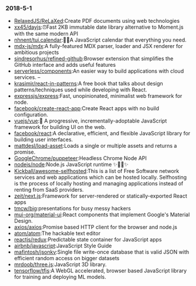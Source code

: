 ### 2018-5-1 
* [RelaxedJS/ReLaXed](https://github.com//RelaxedJS/ReLaXed):Create PDF documents using web technologies 
* [xx45/dayjs](https://github.com//xx45/dayjs):⏰Fast 2KB immutable date library alternative to Moment.js with the same modern API 
* [nhnent/tui.calendar](https://github.com//nhnent/tui.calendar):🍞📅A JavaScript calendar that everything you need. 
* [mdx-js/mdx](https://github.com//mdx-js/mdx):A fully-featured MDX parser, loader and JSX renderer for ambitious projects 
* [sindresorhus/refined-github](https://github.com//sindresorhus/refined-github):Browser extension that simplifies the GitHub interface and adds useful features 
* [serverless/components](https://github.com//serverless/components):An easier way to build applications with cloud services. – 
* [krasimir/react-in-patterns](https://github.com//krasimir/react-in-patterns):A free book that talks about design patterns/techniques used while developing with React. 
* [expressjs/express](https://github.com//expressjs/express):Fast, unopinionated, minimalist web framework for node. 
* [facebook/create-react-app](https://github.com//facebook/create-react-app):Create React apps with no build configuration. 
* [vuejs/vue](https://github.com//vuejs/vue):🖖 A progressive, incrementally-adoptable JavaScript framework for building UI on the web. 
* [facebook/react](https://github.com//facebook/react):A declarative, efficient, and flexible JavaScript library for building user interfaces. 
* [mattdesl/load-asset](https://github.com//mattdesl/load-asset):Loads a single or multiple assets and returns a promise. 
* [GoogleChrome/puppeteer](https://github.com//GoogleChrome/puppeteer):Headless Chrome Node API 
* [nodejs/node](https://github.com//nodejs/node):Node.js JavaScript runtime ✨🐢🚀✨ 
* [Kickball/awesome-selfhosted](https://github.com//Kickball/awesome-selfhosted):This is a list of Free Software network services and web applications which can be hosted locally. Selfhosting is the process of locally hosting and managing applications instead of renting from SaaS providers. 
* [zeit/next.js](https://github.com//zeit/next.js):Framework for server-rendered or statically-exported React apps 
* [tmcw/big](https://github.com//tmcw/big):presentations for busy messy hackers 
* [mui-org/material-ui](https://github.com//mui-org/material-ui):React components that implement Google's Material Design. 
* [axios/axios](https://github.com//axios/axios):Promise based HTTP client for the browser and node.js 
* [atom/atom](https://github.com//atom/atom):The hackable text editor 
* [reactjs/redux](https://github.com//reactjs/redux):Predictable state container for JavaScript apps 
* [airbnb/javascript](https://github.com//airbnb/javascript):JavaScript Style Guide 
* [mafintosh/jsonkv](https://github.com//mafintosh/jsonkv):Single file write-once database that is valid JSON with efficient random access on bigger datasets 
* [mrdoob/three.js](https://github.com//mrdoob/three.js):JavaScript 3D library. 
* [tensorflow/tfjs](https://github.com//tensorflow/tfjs):A WebGL accelerated, browser based JavaScript library for training and deploying ML models. 
